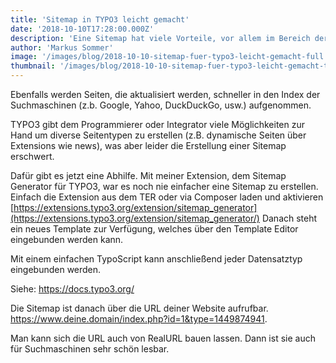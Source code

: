 ```yaml
---
title: 'Sitemap in TYPO3 leicht gemacht'
date: '2018-10-10T17:28:00.000Z'
description: 'Eine Sitemap hat viele Vorteile, vor allem im Bereich der Suchmaschinenoptimierung (SEO). Sie ist hilfreich um eine Seite schnell von einem Crawler indexieren zu lassen und auf neue Seiten hinzuweisen.'
author: 'Markus Sommer'
image: '/images/blog/2018-10-10-sitemap-fuer-typo3-leicht-gemacht-full.jpg'
thumbnail: '/images/blog/2018-10-10-sitemap-fuer-typo3-leicht-gemacht-thumbnail.jpg'
---
```


Ebenfalls werden Seiten, die aktualisiert werden, schneller in den Index der Suchmaschinen (z.b. Google, Yahoo, DuckDuckGo, usw.) aufgenommen.

TYPO3 gibt dem Programmierer oder Integrator viele Möglichkeiten zur Hand um diverse Seitentypen zu erstellen (z.B. dynamische Seiten über Extensions wie news), was aber leider die Erstellung einer Sitemap erschwert.

Dafür gibt es jetzt eine Abhilfe. Mit meiner Extension, dem Sitemap Generator für TYPO3, war es noch nie einfacher eine Sitemap zu erstellen. Einfach die Extension aus dem TER oder via Composer laden und aktivieren [https://extensions.typo3.org/extension/sitemap_generator](https://extensions.typo3.org/extension/sitemap_generator/) Danach steht ein neues Template zur Verfügung, welches über den Template Editor eingebunden werden kann.

Mit einem einfachen TypoScript kann anschließend jeder Datensatztyp eingebunden werden.

Siehe: <https://docs.typo3.org/>

Die Sitemap ist danach über die URL deiner Website aufrufbar. https://www.deine.domain/index.php?id=1&type=1449874941.

Man kann sich die URL auch von RealURL bauen lassen. Dann ist sie auch für Suchmaschinen sehr schön lesbar.
